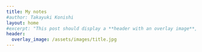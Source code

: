 ```yaml
---
title: My notes
#author: Takayuki Konishi
layout: home
#excerpt: "This post should display a **header with an overlay image**, if the theme supports it."
header:
  overlay_image: /assets/images/title.jpg
---
```

